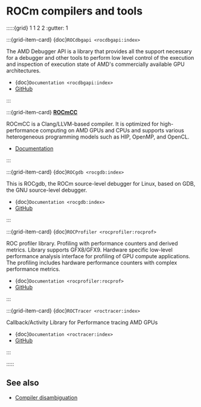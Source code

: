 # ROCm compilers and tools

:::::{grid} 1 1 2 2
:gutter: 1

:::{grid-item-card} {doc}`ROCdbgapi <rocdbgapi:index>`

The AMD Debugger API is a library that provides all the support necessary for a
debugger and other tools to perform low level control of the execution and
inspection of execution state of AMD's commercially available GPU architectures.

* {doc}`Documentation <rocdbgapi:index>`
* [GitHub](https://github.com/ROCm-Developer-Tools/ROCdbgapi/)

:::

:::{grid-item-card}
**[ROCmCC](../rocmcc/rocmcc.md)**

ROCmCC is a Clang/LLVM-based compiler. It is optimized for high-performance
computing on AMD GPUs and CPUs and supports various heterogeneous programming
models such as HIP, OpenMP, and OpenCL.

* [Documentation](../rocmcc/rocmcc.md)

:::

:::{grid-item-card} {doc}`ROCgdb <rocgdb:index>`

This is ROCgdb, the ROCm source-level debugger for Linux, based on GDB, the GNU source-level debugger.

* {doc}`Documentation <rocgdb:index>`
* [GitHub](https://github.com/ROCm-Developer-Tools/ROCgdb/)

:::

:::{grid-item-card} {doc}`ROCProfiler <rocprofiler:rocprof>`

ROC profiler library. Profiling with performance counters and derived metrics. Library supports GFX8/GFX9. Hardware specific low-level performance analysis interface for profiling of GPU compute applications. The profiling includes hardware performance counters with complex performance metrics.

* {doc}`Documentation <rocprofiler:rocprof>`
* [GitHub](https://github.com/ROCm-Developer-Tools/rocprofiler/)

:::

:::{grid-item-card} {doc}`ROCTracer <roctracer:index>`

Callback/Activity Library for Performance tracing AMD GPUs

* {doc}`Documentation <roctracer:index>`
* [GitHub](https://github.com/ROCm-Developer-Tools/roctracer)

:::

:::::

## See also

* [Compiler disambiguation](../../conceptual/compiler-disambiguation.md)
